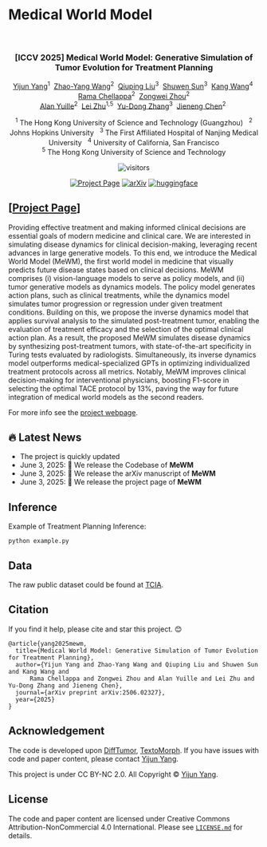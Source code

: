 # Medical World Model
<div align="center">
<br>
<h3>[ICCV 2025] Medical World Model: Generative Simulation of Tumor Evolution for Treatment Planning</h3>

[Yijun Yang](https://yijun-yang.github.io/)<sup>1</sup>&nbsp;
[Zhao-Yang Wang](https://scholar.google.com/citations?hl=zh-CN&user=L_4sVVYAAAAJ)<sup>2</sup>&nbsp;
[Qiuping Liu](https://github.com/scott-yjyang/MeWM)<sup>3</sup>&nbsp;
[Shuwen Sun](https://github.com/scott-yjyang/MeWM)<sup>3</sup>&nbsp;
[Kang Wang](https://github.com/scott-yjyang/MeWM)<sup>4</sup>&nbsp;
[Rama Chellappa](https://scholar.google.com/citations?user=L60tuywAAAAJ&hl=zh-CN&oi=ao)<sup>2</sup>&nbsp;
[Zongwei Zhou](https://scholar.google.com/citations?user=JVOeczAAAAAJ&hl=zh-CN&oi=ao)<sup>2</sup><br>
[Alan Yuille](https://scholar.google.com/citations?user=FJ-huxgAAAAJ&hl=zh-CN)<sup>2</sup>&nbsp;
[Lei Zhu](https://sites.google.com/site/indexlzhu/home)<sup>1,5</sup>&nbsp;
[Yu-Dong Zhang](https://github.com/scott-yjyang/MeWM)<sup>3</sup>&nbsp;
[Jieneng Chen](https://beckschen.github.io/)<sup>2</sup>&nbsp;

<sup>1</sup> The Hong Kong University of Science and Technology (Guangzhou) &nbsp; <sup>2</sup> Johns Hopkins University &nbsp; <sup>3</sup> The First Affiliated Hospital of Nanjing Medical University &nbsp; <sup>4</sup> University of California, San Francisco <br> <sup>5</sup> The Hong Kong University of Science and Technology 

![visitors](https://visitor-badge.laobi.icu/badge?page_id=scott-yjyang.MeWM)
<p align="center">
  <a href="https://yijun-yang.github.io/MeWM/"><img src="https://img.shields.io/badge/project-page-red" alt="Project Page"></a>
  <a href="https://arxiv.org/abs/2506.02327"><img src="https://img.shields.io/badge/ArXiv-<2506.02327>-<COLOR>.svg" alt="arXiv"></a>
  <a href="https://huggingface.co/papers/2506.02327"><img src="https://img.shields.io/badge/huggingface-page-yellow.svg" alt="huggingface"></a>
 <p align="center">
  
</div>


## [<a href="https://yijun-yang.github.io/MeWM/" target="_blank">Project Page</a>]

[//]: # (### Abstract)

Providing effective treatment and making informed clinical decisions are essential goals of modern medicine and clinical care.
We are interested in simulating disease dynamics for clinical decision-making, leveraging recent advances in large generative models.
To this end, we introduce the Medical World Model (MeWM), the first world model in medicine that visually predicts future disease states based on clinical decisions. 
MeWM comprises (i) vision-language models to serve as policy models, and (ii) tumor generative models as dynamics models. The policy model generates action plans, such as clinical treatments, while the dynamics model simulates tumor progression or regression under given treatment conditions. 
Building on this, we propose the inverse dynamics model that applies survival analysis to the simulated post-treatment tumor, enabling the evaluation of treatment efficacy and the selection of the optimal clinical action plan. As a result, the proposed MeWM simulates disease dynamics by synthesizing post-treatment tumors, with state-of-the-art specificity in Turing tests evaluated by radiologists. 
Simultaneously, its inverse dynamics model outperforms medical-specialized GPTs in optimizing individualized treatment protocols across all metrics.
Notably, MeWM improves clinical decision-making for interventional physicians, boosting F1-score in selecting the optimal TACE protocol by 13\%, paving the way for future integration of medical world models as the second readers.

For more info see the [project webpage](https://yijun-yang.github.io/MeWM/).

## 🔥 Latest News

* The project is quickly updated
* June 3, 2025: 👋 We release the Codebase of **MeWM** 
* June 3, 2025: 👋 We release the arXiv manuscript of **MeWM** 
* June 3, 2025: 👋 We release the project page of **MeWM** 

## Inference

Example of Treatment Planning Inference:

```
python example.py
```


## Data

The raw public dataset could be found at [TCIA](https://www.cancerimagingarchive.net/collection/hcc-tace-seg/).



## Citation
If you find it help, please cite and star this project. 😊

```
@article{yang2025mewm,
  title={Medical World Model: Generative Simulation of Tumor Evolution for Treatment Planning},
  author={Yijun Yang and Zhao-Yang Wang and Qiuping Liu and Shuwen Sun and Kang Wang and 
      Rama Chellappa and Zongwei Zhou and Alan Yuille and Lei Zhu and Yu-Dong Zhang and Jieneng Chen},
  journal={arXiv preprint arXiv:2506.02327},
  year={2025}
}
```


## Acknowledgement
The code is developed upon [DiffTumor](https://github.com/MrGiovanni/DiffTumor), [TextoMorph](https://github.com/MrGiovanni/TextoMorph). If you have issues with code and paper content, please contact [Yijun Yang](https://yijun-yang.github.io/).

This project is under CC BY-NC 2.0. All Copyright © [Yijun Yang](https://yijun-yang.github.io/).

## License
The code and paper content are licensed under Creative Commons Attribution-NonCommercial 4.0 International. Please see [`LICENSE.md`](LICENSE.md) for details.







